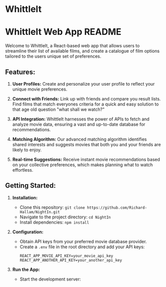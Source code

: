 # WhittleIt

# WhittleIt Web App README

Welcome to WhittleIt, a React-based web app that allows users to streamline their list of available films, and create a catalogue of film options tailored to the users unique set of preferences. 

## Features:

1. **User Profiles:** Create and personalize your user profile to reflect your unique movie preferences.

2. **Connect with Friends:** Link up with friends and compare you result lists. Find films that match everyones criteria for a quick and easy solution to that age old question "what shall we watch?"

3. **API Integration:** WhittleIt harnesses the power of APIs to fetch and analyze movie data, ensuring a vast and up-to-date database for recommendations.

4. **Matching Algorithm:** Our advanced matching algorithm identifies shared interests and suggests movies that both you and your friends are likely to enjoy.

5. **Real-time Suggestions:** Receive instant movie recommendations based on your collective preferences, which makes planning what to watch effortless.

## Getting Started:

1. **Installation:**
   - Clone this repository: `git clone https://github.com/Richard-Hallam/NightIn.git`
   - Navigate to the project directory: `cd NightIn`
   - Install dependencies: `npm install`

2. **Configuration:**
   - Obtain API keys from your preferred movie database provider.
   - Create a `.env` file in the root directory and add your API keys:
     ```
     REACT_APP_MOVIE_API_KEY=your_movie_api_key
     REACT_APP_ANOTHER_API_KEY=your_another_api_key
     ```

3. **Run the App:**
   - Start the development server:
